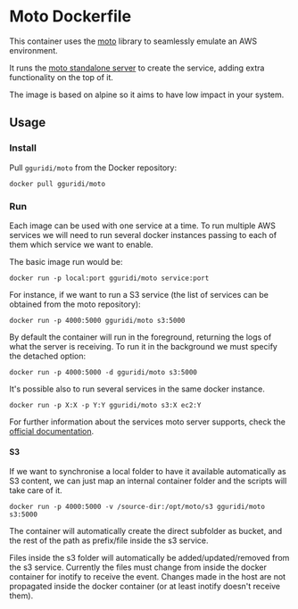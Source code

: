 # Moto Dockerfile

This container uses the [moto](https://github.com/spulec/moto) library to seamlessly emulate an AWS environment.

It runs the [moto standalone server](https://github.com/spulec/moto#stand-alone-server-mode) to create the service, adding extra functionality on the top of it.

The image is based on alpine so it aims to have low impact in your system.

## Usage

### Install

Pull `gguridi/moto` from the Docker repository:

    docker pull gguridi/moto

### Run

Each image can be used with one service at a time. To run multiple AWS services we will need to run several docker instances passing to each of them which service we want to enable.

The basic image run would be:

    docker run -p local:port gguridi/moto service:port

For instance, if we want to run a S3 service (the list of services can be obtained from the moto repository):

    docker run -p 4000:5000 gguridi/moto s3:5000

By default the container will run in the foreground, returning the logs of what the server is receiving. To run it in the background we must specify the detached option:

    docker run -p 4000:5000 -d gguridi/moto s3:5000

It's possible also to run several services in the same docker instance.

    docker run -p X:X -p Y:Y gguridi/moto s3:X ec2:Y

For further information about the services moto server supports, check the [official documentation](https://github.com/spulec/moto).

#### S3

If we want to synchronise a local folder to have it available automatically as S3 content, we can just map an internal container folder and the scripts will take care of it.

    docker run -p 4000:5000 -v /source-dir:/opt/moto/s3 gguridi/moto s3:5000

The container will automatically create the direct subfolder as bucket, and the rest of the path as prefix/file inside the s3 service.

Files inside the s3 folder will automatically be added/updated/removed from the s3 service. Currently the files must change from inside the docker container for inotify to receive the event. Changes made in the host are not propagated inside the docker container (or at least inotify doesn't receive them).
